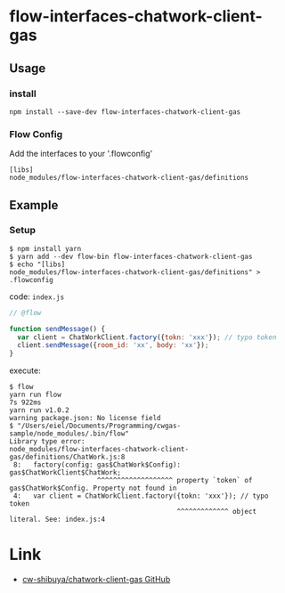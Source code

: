 # flow-interfaces-chatwork-client-gas

## Usage

### install

```
npm install --save-dev flow-interfaces-chatwork-client-gas
```

### Flow Config

Add the interfaces to your '.flowconfig'

```
[libs]
node_modules/flow-interfaces-chatwork-client-gas/definitions
```

## Example

### Setup

```
$ npm install yarn
$ yarn add --dev flow-bin flow-interfaces-chatwork-client-gas
$ echo "[libs]
node_modules/flow-interfaces-chatwork-client-gas/definitions" > .flowconfig
```

code: `index.js`

```javascript
// @flow

function sendMessage() {
  var client = ChatWorkClient.factory({tokn: 'xxx'}); // typo token
  client.sendMessage({room_id: 'xx', body: 'xx'});
}
```

execute:

```
$ flow
yarn run flow                                                         7s 922ms
yarn run v1.0.2
warning package.json: No license field
$ "/Users/eiel/Documents/Programming/cwgas-sample/node_modules/.bin/flow"
Library type error:
node_modules/flow-interfaces-chatwork-client-gas/definitions/ChatWork.js:8
 8:   factory(config: gas$ChatWork$Config): gas$ChatWorkClient$ChatWork;
                      ^^^^^^^^^^^^^^^^^^^ property `token` of gas$ChatWork$Config. Property not found in
 4:   var client = ChatWorkClient.factory({tokn: 'xxx'}); // typo token
                                          ^^^^^^^^^^^^^ object literal. See: index.js:4
```

# Link

* [cw-shibuya/chatwork-client-gas GitHub](https://github.com/cw-shibuya/chatwork-client-gas)
